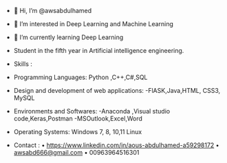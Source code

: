 - 👋 Hi, I’m @awsabdulhamed
- 👀 I’m interested in Deep Learning and Machine Learning 
- 🌱 I’m currently learning Deep Learning
-    Student in the fifth year in Artificial
intelligence engineering.
-    Skills :

-   Programming Languages:
Python ,C++,C#,SQL
-   Design and development of web applications:
-FlASK,Java,HTML, CSS3, MySQL
-   Environments and Softwares:
-Anaconda ,Visual studio code,Keras,Postman
-MSOutlook,Excel,Word
-   Operating Systems:
Windows 7, 8, 10,11
Linux
-   Contact :
• https://www.linkedin.com/in/aous-abdulhamed-a59298172
• awsabd666@gmail.com
• 00963964516301
<!---
awsabdulhamed/awsabdulhamed is a ✨ special ✨ repository because its `README.md` (this file) appears on your GitHub profile.
You can click the Preview link to take a look at your changes.
--->
